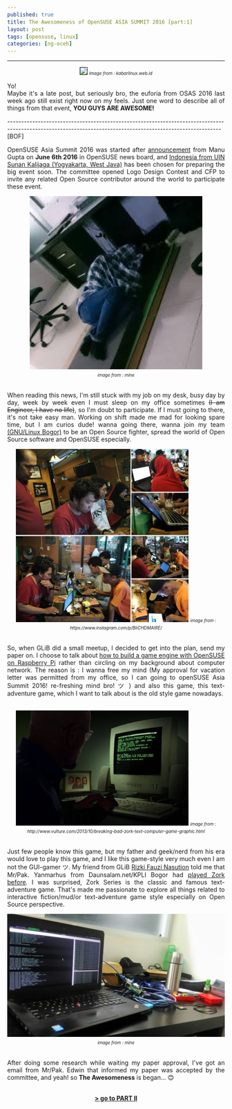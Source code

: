 ```yaml
---
published: true
title: The Awesomeness of OpenSUSE ASIA SUMMIT 2016 [part:1]
layout: post
tags: [opensuse, linux]
categories: [ng-oceh]
---
```

<style>
x:hover {
font-size: 120%;
color: green;
}
y:hover {
  background-color: black;
  color: #00b2ff  ;
  display: list-item;
  direction: inherit;
}
rata img { display: inline; }

</style>
---
<center>
<img src="https://kabarlinux.web.id/wp-content/uploads/2016/06/uin-suka-opensuse-lnx.jpg" width="700" border='1'>
<i><font size="1">image from : kabarlinux.web.id</font></i></center>

<p style="text-align:justify">Yo!<br>
Maybe it's a late post, but seriously bro, the euforia from OSAS 2016 last week ago still exist right now on my feels. Just one word to describe all of things from that event, <x><b>YOU GUYS ARE AWESOME!</b></x></p>
----------------------------------------------------------------------------------------------------------------------------------------------------------- [BOF] <br />
<p style="text-align:justify">OpenSUSE Asia Summit 2016 was started after <a href="https://news.opensuse.org/2016/06/06/opensuse-asia-2016-announced-from-indonesia/">announcement</a> from Manu Gupta on <b>June 6th 2016</b> in OpenSUSE news board, and <a href="https://www.openstreetmap.org/way/270028075#map=19/-7.78522/110.39447">Indonesia from UIN Sunan Kalijaga (Yogyakarta, West Java)</a> has been chosen for preparing the big event soon. The committee opened Logo Design Contest and CFP to invite any related Open Source contributor around the world to participate these event.</p>
<center>
<img src="/assets/sleeponoffice.jpg" width="400">
<center><i> <font size="1">image from : mine</font></i></center>
<br>
<p style="text-align:justify">When reading this news, I'm still stuck with my job on my desk, busy day by day, week by week even I must sleep on my office sometimes <strike>(I am Engineer, I have no life)</strike>, so I'm doubt to participate. If I must going to there, it's not take easy man. Working on shift made me mad for looking spare time, but I am curios dude! wanna going there, wanna join my team <a href="glibogor.or.id">(GNU/Linux Bogor)</a> to be an Open Source fighter, spread the world of Open Source software and OpenSUSE especially.</p>
<center>
<img src="/assets/kopdarglib.jpg" width="400">
<i><font size="1">image from : https://www.instagram.com/p/BIiCHDMAIRE/</font></i></center>
<br>
<p style="text-align:justify">So, when GLiB did a small meetup, I decided to get into the plan, send my paper on. I choose to talk about <a href="https://events.opensuse.org/conference/summitasia16/program/proposal/1144">how to build a game engine with OpenSUSE on Raspberry Pi</a> rather than circling on my background about computer network. The reason is : I wanna free my mind (My approval for vacation letter was permitted from my office, so I can going to openSUSE Asia Summit 2016! re-freshing mind bro! ツ ) and also this game, this text-adventure game, which I want to talk about is the old style game nowadays.</p><br/>
<center>
<img src="/assets/zork.jpg" width="400">
<i><font size="1">image from : http://www.vulture.com/2013/10/breaking-bad-zork-text-computer-game-graphic.html</font></i></center>
<br>
<p style="text-align:justify">Just few people know this game, but my father and geek/nerd from his era would love to play this game, and I like this game-style very much even I am not the GUI-gamer ツ. My friend from GLiB <a href="https://www.facebook.com/rizki.fauzi.nst?fref=ts">Rizki Fauzi Nasution</a> told me that Mr/Pak. Yanmarhus from Daunsalam.net/KPLI Bogor had <a href="http://daunsalam.samsul.web.id/artikel/zodost.htm">played Zork before</a>. I was surprised, Zork Series is the classic and famous text-adventure game. That's made me passionate to explore all things related to interactive fiction/mud/or text-adventure game style especially on Open Source perspective.
<center>
<img src="/assets/riset.jpeg" align="centre" width="600">
<i><font size="1">image from : mine</font></i></center>
<br>
<p style="text-align:justify">After doing some research while waiting my paper approval, I've got an email from Mr/Pak. Edwin that informed my paper was accepted by the committee, and yeah! so <x><b>The Awesomeness</b></x> is began... 😊</p><br />
<y><b><a href="https://levay08.github.io/2016/10/16/frosas2016-part-II">> go to PART II</a></b></y>
